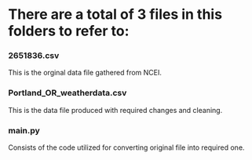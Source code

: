 # There are a total of 3 files in this folders to refer to: 

### 2651836.csv  

This is the orginal data file gathered from NCEI. 

### Portland_OR_weatherdata.csv  

This is the data file produced with required changes and cleaning.

### main.py  

Consists of the code utilized for converting original file into required one. 



